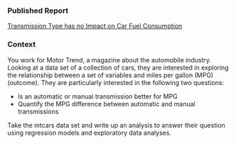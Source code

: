 ### Published Report

[Transmission Type has no Impact on Car Fuel Consumption](http://rpubs.com/timwise/161371)

### Context

You work for Motor Trend, a magazine about the automobile industry. Looking at a data set of a collection of cars, they are interested in exploring the relationship between a set of variables and miles per gallon (MPG) (outcome). They are particularly interested in the following two questions:  

- Is an automatic or manual transmission better for MPG
- Quantify the MPG difference between automatic and manual transmissions

Take the mtcars data set and write up an analysis to answer their question using regression models and exploratory data analyses.
